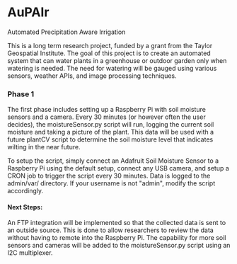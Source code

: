 # AuPAIr
Automated Precipitation Aware Irrigation

This is a long term research project, funded by a grant from the Taylor Geospatial Institute. The goal of this project is to create an automated system that can water plants in a greenhouse or outdoor garden only when watering is needed. The need for watering will be gauged using various sensors, weather APIs, and image processing techniques. 

### Phase 1

The first phase includes setting up a Raspberry Pi with soil moisture sensors and a camera. Every 30 minutes (or however often the user decides), the moistureSensor.py script will run, logging the current soil moisture and taking a picture of the plant. This data will be used with a future plantCV script to determine the soil moisture level that indicates wilting in the near future.

To setup the script, simply connect an Adafruit Soil Moisture Sensor to a Raspberry Pi using the default setup, connect any USB camera, and setup a CRON job to trigger the script every 30 minutes. Data is logged to the admin/var/<date> directory. If your username is not "admin", modify the script accordingly.

#### Next Steps:
An FTP integration will be implemented so that the collected data is sent to an outside source. This is done to allow researchers to review the data without having to remote into the Raspberry Pi.
The capability for more soil sensors and cameras will be added to the moistureSensor.py script using an I2C multiplexer.
